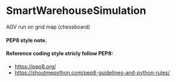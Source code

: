 # SmartWarehouseSimulation
AGV run on grid map (chessboard)



#### PEP8 style note.


#### Reference  coding style stricly follow PEP8:
* https://pep8.org/
* https://shoutmepython.com/pep8-guidelines-and-python-rules/